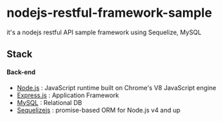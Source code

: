 # nodejs-restful-framework-sample
it's a nodejs restful API sample framework using Sequelize, MySQL

## Stack

#### Back-end
- <a href="https://nodejs.org/en/" target="_blank">Node.js</a> : JavaScript runtime built on Chrome's V8 JavaScript engine
- <a href="http://expressjs.com/" target="_blank">Express.js</a> : Application Framework
- <a href="https://www.mysql.com/" target="_blank">MySQL</a> : Relational DB
- <a href="http://docs.sequelizejs.com/" target="_blank">Sequelizejs</a> : promise-based ORM for Node.js v4 and up
